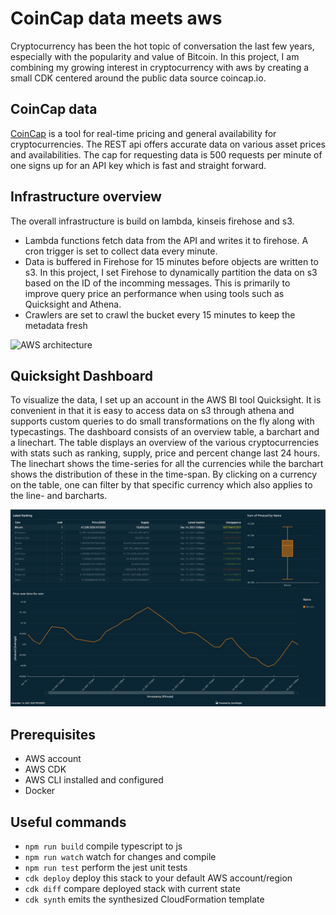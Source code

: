 # CoinCap data meets aws
Cryptocurrency has been the hot topic of conversation the last few years, especially with the popularity and value of Bitcoin. In this project, I am combining my growing interest in cryptocurrency with aws by creating a small CDK centered around the public data source coincap.io.

## CoinCap data
[CoinCap](https://docs.coincap.io/) is a tool for real-time pricing and general availability for cryptocurrencies. The REST api offers accurate data on various asset prices and availabilities. The cap for requesting data is 500 requests per minute of one signs up for an API key which is fast and straight forward.

## Infrastructure overview
The overall infrastructure is build on lambda, kinseis firehose and s3. 
* Lambda functions fetch data from the API and writes it to firehose. A cron trigger is set to collect data every minute.
* Data is buffered in Firehose for 15 minutes before objects are written to s3. In this project, I set Firehose to dynamically partition the data on s3 based on the ID of the incomming messages. This is primarily to improve query price an performance when using tools such as Quicksight and Athena.
* Crawlers are set to crawl the bucket every 15 minutes to keep the metadata fresh

![AWS architecture](https://raw.githubusercontent.com/TrygviZL/CoinCap-firehose-s3-rds/main/static/dashboard.png)

## Quicksight Dashboard
To visualize the data, I set up an account in the AWS BI tool Quicksight. It is convenient in that it is easy to access data on s3 through athena and supports custom queries to do small transformations on the fly along with typecastings. 
The dashboard consists of an overview table, a barchart and a linechart. The table displays an overview of the various cryptocurrencies with stats such as ranking, supply, price and percent change last 24 hours. The linechart shows the time-series for all the currencies while the barchart shows the distribution of these in the time-span. By clicking on a currency on the table, one can filter by that specific currency which also applies to the line- and barcharts.

![AWS architecture](/static/dashboard.png)

## Prerequisites
* AWS account
* AWS CDK 
* AWS CLI installed and configured
* Docker

## Useful commands

 * `npm run build`   compile typescript to js
 * `npm run watch`   watch for changes and compile
 * `npm run test`    perform the jest unit tests
 * `cdk deploy`      deploy this stack to your default AWS account/region
 * `cdk diff`        compare deployed stack with current state
 * `cdk synth`       emits the synthesized CloudFormation template
